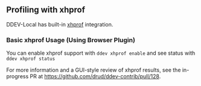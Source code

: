 ## Profiling with xhprof

DDEV-Local has built-in [xhprof](https://www.php.net/manual/en/book.xhprof.php) integration.

### Basic xhprof Usage (Using Browser Plugin)

You can enable xhprof support with `ddev xhprof enable` and see status with `ddev xhprof status`

For more information and a GUI-style review of xhprof results, see the in-progress PR at <https://github.com/drud/ddev-contrib/pull/128>.
